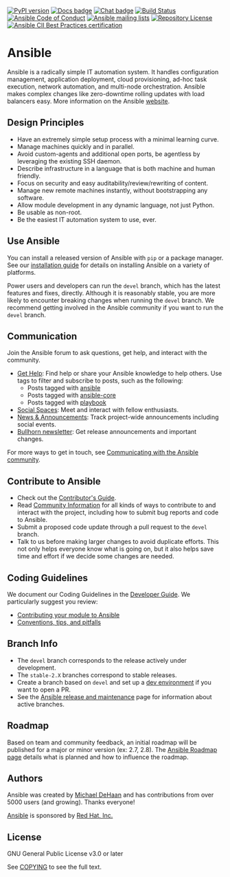 [![PyPI version](https://img.shields.io/pypi/v/ansible-core.svg)](https://pypi.org/project/ansible-core)
[![Docs badge](https://img.shields.io/badge/docs-latest-brightgreen.svg)](https://docs.ansible.com/ansible/latest/)
[![Chat badge](https://img.shields.io/badge/chat-IRC-brightgreen.svg)](https://docs.ansible.com/ansible/latest/community/communication.html)
[![Build Status](https://dev.azure.com/ansible/ansible/_apis/build/status/CI?branchName=devel)](https://dev.azure.com/ansible/ansible/_build/latest?definitionId=20&branchName=devel)
[![Ansible Code of Conduct](https://img.shields.io/badge/code%20of%20conduct-Ansible-silver.svg)](https://docs.ansible.com/ansible/latest/community/code_of_conduct.html)
[![Ansible mailing lists](https://img.shields.io/badge/mailing%20lists-Ansible-orange.svg)](https://docs.ansible.com/ansible/latest/community/communication.html#mailing-list-information)
[![Repository License](https://img.shields.io/badge/license-GPL%20v3.0-brightgreen.svg)](COPYING)
[![Ansible CII Best Practices certification](https://bestpractices.coreinfrastructure.org/projects/2372/badge)](https://bestpractices.coreinfrastructure.org/projects/2372)

# Ansible

Ansible is a radically simple IT automation system. It handles
configuration management, application deployment, cloud provisioning,
ad-hoc task execution, network automation, and multi-node orchestration. Ansible makes complex
changes like zero-downtime rolling updates with load balancers easy. More information on the Ansible [website](https://ansible.com/).

## Design Principles

* Have an extremely simple setup process with a minimal learning curve.
* Manage machines quickly and in parallel.
* Avoid custom-agents and additional open ports, be agentless by
  leveraging the existing SSH daemon.
* Describe infrastructure in a language that is both machine and human
  friendly.
* Focus on security and easy auditability/review/rewriting of content.
* Manage new remote machines instantly, without bootstrapping any
  software.
* Allow module development in any dynamic language, not just Python.
* Be usable as non-root.
* Be the easiest IT automation system to use, ever.

## Use Ansible

You can install a released version of Ansible with `pip` or a package manager. See our
[installation guide](https://docs.ansible.com/ansible/latest/installation_guide/intro_installation.html) for details on installing Ansible
on a variety of platforms.

Power users and developers can run the `devel` branch, which has the latest
features and fixes, directly. Although it is reasonably stable, you are more likely to encounter
breaking changes when running the `devel` branch. We recommend getting involved
in the Ansible community if you want to run the `devel` branch.

## Communication

Join the Ansible forum to ask questions, get help, and interact with the
community.

* [Get Help](https://forum.ansible.com/c/help/6): Find help or share your Ansible knowledge to help others.
  Use tags to filter and subscribe to posts, such as the following:
  * Posts tagged with [ansible](https://forum.ansible.com/tag/ansible)
  * Posts tagged with [ansible-core](https://forum.ansible.com/tag/ansible-core)
  * Posts tagged with [playbook](https://forum.ansible.com/tag/playbook)
* [Social Spaces](https://forum.ansible.com/c/chat/4): Meet and interact with fellow enthusiasts.
* [News & Announcements](https://forum.ansible.com/c/news/5): Track project-wide announcements including social events.
* [Bullhorn newsletter](https://docs.ansible.com/ansible/devel/community/communication.html#the-bullhorn): Get release announcements and important changes.

For more ways to get in touch, see [Communicating with the Ansible community](https://docs.ansible.com/ansible/devel/community/communication.html).

## Contribute to Ansible

* Check out the [Contributor's Guide](./.github/CONTRIBUTING.md).
* Read [Community Information](https://docs.ansible.com/ansible/latest/community) for all
  kinds of ways to contribute to and interact with the project,
  including how to submit bug reports and code to Ansible.
* Submit a proposed code update through a pull request to the `devel` branch.
* Talk to us before making larger changes
  to avoid duplicate efforts. This not only helps everyone
  know what is going on, but it also helps save time and effort if we decide
  some changes are needed.

## Coding Guidelines

We document our Coding Guidelines in the [Developer Guide](https://docs.ansible.com/ansible/devel/dev_guide/). We particularly suggest you review:

* [Contributing your module to Ansible](https://docs.ansible.com/ansible/devel/dev_guide/developing_modules_checklist.html)
* [Conventions, tips, and pitfalls](https://docs.ansible.com/ansible/devel/dev_guide/developing_modules_best_practices.html)

## Branch Info

* The `devel` branch corresponds to the release actively under development.
* The `stable-2.X` branches correspond to stable releases.
* Create a branch based on `devel` and set up a [dev environment](https://docs.ansible.com/ansible/latest/dev_guide/developing_modules_general.html#common-environment-setup) if you want to open a PR.
* See the [Ansible release and maintenance](https://docs.ansible.com/ansible/devel/reference_appendices/release_and_maintenance.html) page for information about active branches.

## Roadmap

Based on team and community feedback, an initial roadmap will be published for a major or minor version (ex: 2.7, 2.8).
The [Ansible Roadmap page](https://docs.ansible.com/ansible/devel/roadmap/) details what is planned and how to influence the roadmap.

## Authors

Ansible was created by [Michael DeHaan](https://github.com/mpdehaan)
and has contributions from over 5000 users (and growing). Thanks everyone!

[Ansible](https://www.ansible.com) is sponsored by [Red Hat, Inc.](https://www.redhat.com)

## License

GNU General Public License v3.0 or later

See [COPYING](COPYING) to see the full text.
